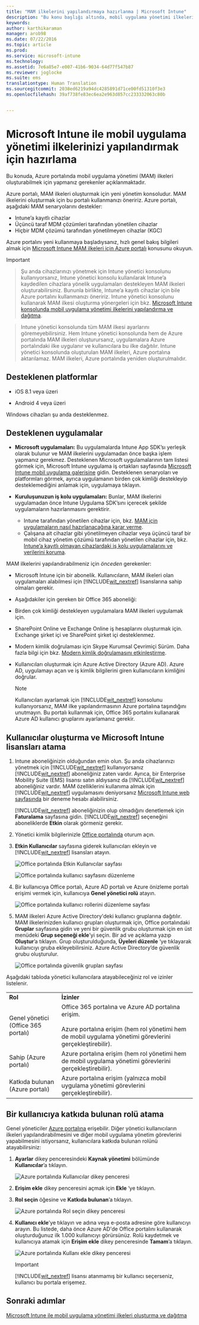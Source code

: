 ```yaml
---
title: "MAM ilkelerini yapılandırmaya hazırlanma | Microsoft Intune"
description: "Bu konu başlığı altında, mobil uygulama yönetimi ilkelerini oluşturabilmeniz için gereken önkoşullar ve kullanıcıları ayarlama işlemleri açıklanır."
keywords: 
author: karthikaraman
manager: arob98
ms.date: 07/22/2016
ms.topic: article
ms.prod: 
ms.service: microsoft-intune
ms.technology: 
ms.assetid: 7e6a85e7-e007-41b6-9034-64d77f547b87
ms.reviewer: joglocke
ms.suite: ems
translationtype: Human Translation
ms.sourcegitcommit: 2038ed6219a94dc4285891d71ce00fd51310f3e3
ms.openlocfilehash: 39af738fe83ec6ea2e963d857cc233332063c80b


---
```


# Microsoft Intune ile mobil uygulama yönetimi ilkelerinizi yapılandırmak için hazırlama
Bu konuda, Azure portalında mobil uygulama yönetimi (MAM) ilkeleri oluşturabilmek için yapmanız gerekenler açıklanmaktadır.

Azure portalı, MAM ilkeleri oluşturmak için yeni yönetim konsoludur. MAM ilkelerini oluşturmak için bu portalı kullanmanızı öneririz. Azure portalı, aşağıdaki MAM senaryolarını destekler:
- Intune’a kayıtlı cihazlar
- Üçüncü taraf MDM çözümleri tarafından yönetilen cihazlar
- Hiçbir MDM çözümü tarafından yönetilmeyen cihazlar (KGC)

Azure portalını yeni kullanmaya başladıysanız, hızlı genel bakış bilgileri almak için [Microsoft Intune MAM ilkeleri için Azure portalı](azure-portal-for-microsoft-intune-mam-policies.md) konusunu okuyun.

>[!IMPORTANT]

> Şu anda cihazlarınızı yönetmek için Intune yönetici konsolunu kullanıyorsanız, Intune yönetici konsolu kullanılarak Intune’a kaydedilen cihazlara yönelik uygulamaları destekleyen MAM ilkeleri oluşturabilirsiniz. Bununla birlikte, Intune’a kayıtlı cihazlar için bile Azure portalını kullanmanızı öneririz. Intune yönetici konsolunu kullanarak MAM ilkesi oluşturma yönergeleri için bkz. [Microsoft Intune konsolunda mobil uygulama yönetimi ilkelerini yapılandırma ve dağıtma](configure-and-deploy-mobile-application-management-policies-in-the-microsoft-intune-console.md).

> Intune yönetici konsolunda tüm MAM ilkesi ayarlarını göremeyebilirsiniz. Hem Intune yönetici konsolunda hem de Azure portalında MAM ilkeleri oluşturursanız, uygulamalara Azure portalındaki ilke uygulanır ve kullanıcılara bu ilke dağıtılır.
> Intune yönetici konsolunda oluşturulan MAM ilkeleri, Azure portalına aktarılamaz.  MAM ilkeleri, Azure portalında yeniden oluşturulmalıdır.


##  Desteklenen platformlar
- iOS 8.1 veya üzeri

- Android 4 veya üzeri

Windows cihazları şu anda desteklenmez.
##  Desteklenen uygulamalar
* **Microsoft uygulamaları:** Bu uygulamalarda Intune App SDK’sı yerleşik olarak bulunur ve MAM ilkelerini uygulamadan önce başka işlem yapmanız gerekmez.
Desteklenen Microsoft uygulamalarının tam listesi görmek için, Microsoft Intune uygulama iş ortakları sayfasında [Microsoft Intune mobil uygulama galerisine](https://www.microsoft.com/en-us/server-cloud/products/microsoft-intune/partners.aspx) gidin. Desteklenen senaryoları ve platformları görmek, ayrıca uygulamanın birden çok kimliği destekleyip desteklemediğini anlamak için, uygulamaya tıklayın.
* **Kuruluşunuzun iş kolu uygulamaları:** Bunlar, MAM ilkelerini uygulamadan önce Intune Uygulama SDK’sını içerecek şekilde uygulamaların hazırlanmasını gerektirir.

  * Intune tarafından yönetilen cihazlar için, bkz. [MAM için uygulamaların nasıl hazırlanacağına karar verme](decide-how-to-prepare-apps-for-mobile-application-management-with-microsoft-intune.md).
  * Çalışana ait cihazlar gibi yönetilmeyen cihazlar veya üçüncü taraf bir mobil cihaz yönetim çözümü tarafından yönetilen cihazlar için, bkz. [Intune’a kayıtlı olmayan cihazlardaki iş kolu uygulamalarını ve verilerini koruma](protect-line-of-business-apps-and-data-on-devices-not-enrolled-in-microsoft-intune.md).

MAM ilkelerini yapılandırabilmeniz için *önceden* gerekenler:

-   Microsoft Intune için bir abonelik.    Kullanıcıların, MAM ilkeleri olan uygulamaları alabilmesi için [!INCLUDE[wit_nextref](../includes/wit_nextref_md.md)] lisanslarına sahip olmaları gerekir.

-   Aşağıdakiler için gereken bir Office 365 aboneliği:
  - Birden çok kimliği destekleyen uygulamalara MAM ilkeleri uygulamak için.
  - SharePoint Online ve Exchange Online iş hesaplarını oluşturmak için. Exchange şirket içi ve SharePoint şirket içi desteklenmez.
-   Modern kimlik doğrulaması için Skype Kurumsal Çevrimiçi Sürüm. Daha fazla bilgi için bkz. [Modern kimlik doğrulamasını etkinleştirme](http://social.technet.microsoft.com/wiki/contents/articles/34339.skype-for-business-online-enable-your-tenant-for-modern-authentication.aspx.md).


- Kullanıcıları oluşturmak için Azure Active Directory (Azure AD). Azure AD, uygulamayı açan ve iş kimlik bilgilerini giren kullanıcıların kimliğini doğrular.

    > [!NOTE]
    > Kullanıcıları ayarlamak için [!INCLUDE[wit_nextref](../includes/wit_nextref_md.md)] konsolunu kullanıyorsanız, MAM ilke yapılandırmasının Azure portalına taşındığını unutmayın. Bu portalı kullanmak için, Office 365 portalını kullanarak Azure AD kullanıcı gruplarını ayarlamanız gerekir.


## Kullanıcılar oluşturma ve Microsoft Intune lisansları atama

1. Intune aboneliğinizin olduğundan emin olun. Şu anda cihazlarınızı yönetmek için [!INCLUDE[wit_nextref](../includes/wit_nextref_md.md)] kullanıyorsanız [!INCLUDE[wit_nextref](../includes/wit_nextref_md.md)] aboneliğiniz zaten vardır.  Ayrıca, bir Enterprise Mobility Suite (EMS) lisansı satın aldıysanız da [!INCLUDE[wit_nextref](../includes/wit_nextref_md.md)] aboneliğiniz vardır. MAM özelliklerini kullanıma almak için [!INCLUDE[wit_nextref](../includes/wit_nextref_md.md)] uygulamasını deniyorsanız [Microsoft Intune web sayfasında](http://www.microsoft.com/en-us/server-cloud/products/microsoft-intune/) bir deneme hesabı alabilirsiniz.

    [!INCLUDE[wit_nextref](../includes/wit_nextref_md.md)] aboneliğinizin olup olmadığını denetlemek için **Faturalama** sayfasına gidin.  [!INCLUDE[wit_nextref](../includes/wit_nextref_md.md)] seçeneğini aboneliklerde **Etkin** olarak görmeniz gerekir.

2.  Yönetici kimlik bilgilerinizle [Office portalında](http://portal.office.com) oturum açın.

3.  **Etkin Kullanıcılar** sayfasına giderek kullanıcıları ekleyin ve [!INCLUDE[wit_nextref](../includes/wit_nextref_md.md)] lisansları atayın.

    ![Office portalında Etkin Kullanıcılar sayfası](../media/AppManagement/OfficePortal_AddUsers.png)

    ![Office portalında kullanıcı sayfasını düzenleme](../media/AppManagement/OfficePortal_AssignLicenses.png)

4.  Bir kullanıcıya Office portalı, Azure AD portalı ve Azure önizleme portalı erişimi vermek için, kullanıcıya **Genel yönetici rolü** atayın.

    ![Office portalında kullanıcı rollerini düzenleme sayfası](../media/AppManagement/OfficePortal_AddRoletoUser.png)

5.  MAM ilkeleri Azure Active Directory'deki kullanıcı gruplarına dağıtılır. MAM ilkelerinizden kullanıcı grupları oluşturmak için, Office portalındaki **Gruplar** sayfasına gidin ve yeni bir güvenlik grubu oluşturmak için en üst menüdeki **Grup seçeneği ekle**’yi seçin.  Bir ad ve açıklama yazıp **Oluştur**’a tıklayın. Grup oluşturulduğunda, **Üyeleri düzenle** ‘ye tıklayarak kullanıcıyı gruba ekleyebilirsiniz. Azure Active Directory’de güvenlik grubu oluşturulur.

    ![Office portalında güvenlik grupları sayfası](../media/AppManagement/OfficePortal_CreateGroups.png)

Aşağıdaki tabloda yönetici kullanıcılara atayabileceğiniz rol ve izinler listelenir.

|||
|--|----|
|**Rol**|**İzinler**|
|Genel yönetici (Office 365 portalı)|Office 365 portalına ve Azure AD portalına erişim.<br /><br />Azure portalına erişim (hem rol yönetimi hem de mobil uygulama yönetimi görevlerini gerçekleştirebilir).|
|Sahip (Azure portalı)|Azure portalına erişim (hem rol yönetimi hem de mobil uygulama yönetimi görevlerini gerçekleştirebilir).|
|Katkıda bulunan (Azure portalı)|Azure portalına erişim (yalnızca mobil uygulama yönetimi görevlerini gerçekleştirebilir).|

## Bir kullanıcıya katkıda bulunan rolü atama

Genel yöneticiler [Azure portalına](https://portal.azure.com) erişebilir.  Diğer yönetici kullanıcıların ilkeleri yapılandırabilmesini ve diğer mobil uygulama yönetim görevlerini yapabilmesini istiyorsanız, kullanıcılara katkıda bulunan rolünü atayabilirsiniz:


1.  **Ayarlar** dikey penceresindeki **Kaynak yönetimi** bölümünde **Kullanıcılar**’a tıklayın.

    ![Azure portalında Kullanıcılar dikey penceresi](../media/AppManagement/AzurePortal_MAM_AddUsers.png)

2.   **Erişim ekle** dikey penceresini açmak için **Ekle** ‘ye tıklayın.

3.  **Rol seçin** öğesine ve **Katkıda bulunan**’a tıklayın.

    ![Azure portalında Rol seçin dikey penceresi](../media/AppManagement/AzurePortal_MAM_AddRole.png)

4.  **Kullanıcı ekle**’ye tıklayın ve adına veya e-posta adresine göre kullanıcıyı arayın. Bu listede, daha önce Azure AD'de Office portalını kullanarak oluşturduğunuz ilk 1.000 kullanıcıyı görürsünüz. Rolü kaydetmek ve kullanıcıya atamak için **Erişim ekle** dikey penceresinde **Tamam**’a tıklayın.

    ![Azure portalında Kullanı ekle dikey penceresi](../media/AppManagement/AzurePortal_MAM_AddusertoRole.png)

    > [!IMPORTANT]
    > [!INCLUDE[wit_nextref](../includes/wit_nextref_md.md)] lisansı atanmamış bir kullanıcı seçerseniz, kullanıcı bu portala erişemez.

## Sonraki adımlar
[Microsoft Intune ile mobil uygulama yönetimi ilkeleri oluşturma ve dağıtma](create-and-deploy-mobile-app-management-policies-with-microsoft-intune.md)



<!--HONumber=Jul16_HO4-->


